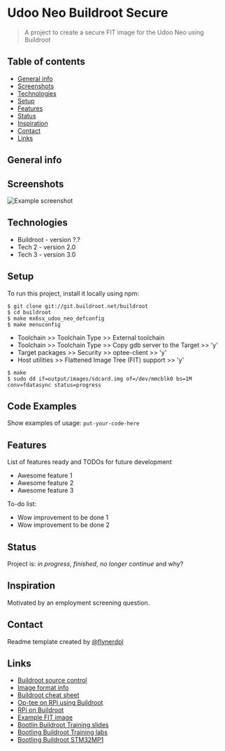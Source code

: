 # Udoo Neo Buildroot Secure
> A project to create a secure FIT image for the Udoo Neo using Buildroot

## Table of contents
* [General info](#general-info)
* [Screenshots](#screenshots)
* [Technologies](#technologies)
* [Setup](#setup)
* [Features](#features)
* [Status](#status)
* [Inspiration](#inspiration)
* [Contact](#contact)
* [Links](#links)

## General info


## Screenshots
![Example screenshot](./img/screenshot.png)

## Technologies
* Buildroot - version ?.?
* Tech 2 - version 2.0
* Tech 3 - version 3.0

## Setup
To run this project, install it locally using npm:

```
$ git clone git://git.buildroot.net/buildroot
$ cd buildroot
$ make mx6sx_udoo_neo_defconfig
$ make menuconfig
```
* Toolchain >> Toolchain Type >> External toolchain
* Toolchain >> Toolchain Type >> Copy gdb server to the Target >> 'y'
* Target packages >> Security >> optee-client >> 'y'
* Host utilities >> Flattened Image Tree (FIT) support >> 'y'

```
$ make
$ sudo dd if=output/images/sdcard.img of=/dev/mmcblk0 bs=1M conv=fdatasync status=progress
```

## Code Examples
Show examples of usage:
`put-your-code-here`

## Features
List of features ready and TODOs for future development
* Awesome feature 1
* Awesome feature 2
* Awesome feature 3

To-do list:
* Wow improvement to be done 1
* Wow improvement to be done 2

## Status
Project is: _in progress_, _finished_, _no longer continue_ and why?

## Inspiration
Motivated by an employment screening question.

## Contact
Readme template created by [@flynerdpl](https://www.flynerd.pl/)

## Links
* [Buildroot source control](https://stackoverflow.com/questions/21006549/how-to-get-a-buildroot-project-under-source-control)
* [Image format info](https://www.marcusfolkesson.se/blog/fit-vs-legacy-image-format/)
* [Buildroot cheat sheet](https://blog.inf.re/buildroot-cheatsheet.html)
* [Op-tee on RPi using Buildroot](https://blog.crysys.hu/2018/06/op-tee-default-build-and-installation-on-the-raspberry-pi/)
* [RPi on Buildroot](https://blog.crysys.hu/2018/06/using-buildroot-to-create-custom-linux-system-images/)
* [Example FIT image](https://gist.github.com/Informatic/10f0832d8971c4d874210dc984462e5b)
* [Bootlin Buildroot Training slides](https://bootlin.com/doc/training/buildroot/buildroot-slides.pdf)
* [Bootling Buildroot Training labs](https://bootlin.com/doc/training/buildroot/buildroot-labs.pdf)
* [Bootling Buildroot STM32MP1](https://bootlin.com/blog/building-a-linux-system-for-the-stm32mp1-basic-system/)
